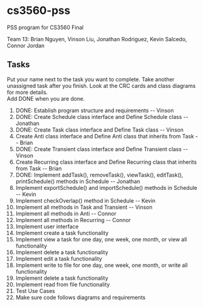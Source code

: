 # cs3560-pss
PSS program for CS3560 Final</br>

Team 13:  Brian Nguyen, Vinson Liu, Jonathan Rodriguez, Kevin Salcedo, Connor Jordan

## Tasks
Put your name next to the task you want to complete. Take another unassigned task after you finish.
Look at the CRC cards and class diagrams for more details. </br>
Add DONE when you are done. </br>
1. DONE: Establish program structure and requirements -- Vinson
2. DONE: Create Schedule class interface and Define Schedule class -- Jonathan
3. DONE: Create Task class interface and Define Task class -- Vinson
4. Create Anti class interface and Define Anti class that inherits from Task -- Brian
5. DONE: Create Transient class interface and Define Transient class -- Vinson
6. Create Recurring class interface and Define Recurring class that inherits from Task -- Brian
7. DONE: Implement addTask(), removeTask(), viewTask(), editTask(), printSchedule() methods in Schedule -- Jonathan
8. Implement exportSchedule() and importSchedule() methods in Schedule -- Kevin
9. Implement checkOverlap() method in Schedule -- Kevin
10. Implement all methods in Task and Transient -- Vinson
11. Implement all methods in Anti -- Connor
12. Implement all methods in Recurring -- Connor
13. Implement user interface
14. Implement create a task functionality
15. Implement view a task for one day, one week, one month, or view all functionality
16. Implement delete a task functionality
17. Implement edit a task functionality
18. Implement write to file for one day, one week, one month, or write all functionality
19. Implement delete a task functionality
20. Implement read from file functionality
21. Test Use Cases
22. Make sure code follows diagrams and requirements
